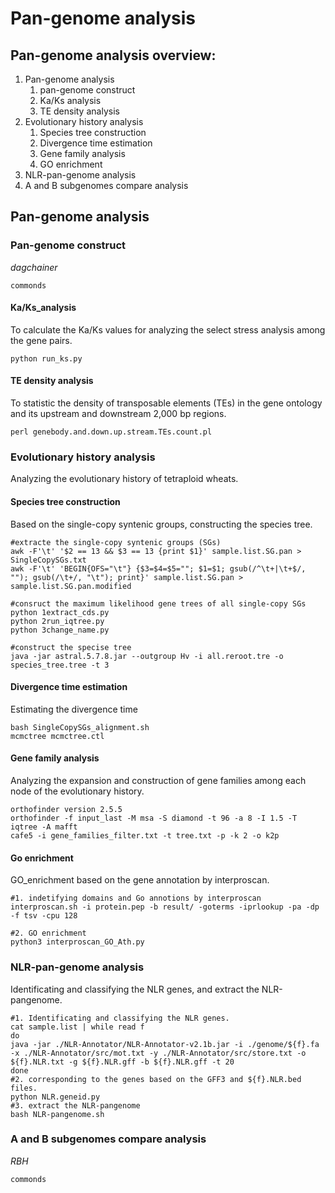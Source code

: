 # Pan-genome analysis

## Pan-genome analysis overview:

1. Pan-genome analysis
   1. pan-genome construct
   2. Ka/Ks analysis
   3. TE density analysis
2. Evolutionary history analysis
   1. Species tree construction
   2. Divergence time estimation
   3. Gene family analysis
   4. GO enrichment
3. NLR-pan-genome analysis
4. A and B subgenomes compare analysis

## Pan-genome analysis

### Pan-genome construct

*dagchainer*

```text
commonds
```

#### Ka/Ks_analysis

To calculate the Ka/Ks values for analyzing the select stress analysis among the gene pairs.

```text
python run_ks.py
```

#### TE density analysis

To statistic the density of transposable elements (TEs) in the gene ontology and its upstream and downstream 2,000 bp regions.

```text
perl genebody.and.down.up.stream.TEs.count.pl
```

### Evolutionary history analysis

Analyzing the evolutionary history of tetraploid wheats. 

#### Species tree construction

Based on the single-copy syntenic groups, constructing the species tree. 

```text
#extracte the single-copy syntenic groups (SGs)
awk -F'\t' '$2 == 13 && $3 == 13 {print $1}' sample.list.SG.pan > SingleCopySGs.txt
awk -F'\t' 'BEGIN{OFS="\t"} {$3=$4=$5=""; $1=$1; gsub(/^\t+|\t+$/, ""); gsub(/\t+/, "\t"); print}' sample.list.SG.pan > sample.list.SG.pan.modified

#consruct the maximum likelihood gene trees of all single-copy SGs
python 1extract_cds.py 
python 2run_iqtree.py
python 3change_name.py

#construct the specise tree
java -jar astral.5.7.8.jar --outgroup Hv -i all.reroot.tre -o species_tree.tree -t 3
```

#### Divergence time estimation 

Estimating the divergence time

```text
bash SingleCopySGs_alignment.sh
mcmctree mcmctree.ctl
```

#### Gene family analysis

Analyzing the expansion and construction of gene families among each node of the evolutionary history.

```text
orthofinder version 2.5.5
orthofinder -f input_last -M msa -S diamond -t 96 -a 8 -I 1.5 -T iqtree -A mafft
cafe5 -i gene_families_filter.txt -t tree.txt -p -k 2 -o k2p
```

#### Go enrichment

GO_enrichment based on the gene annotation by interproscan.

```text
#1. indetifying domains and Go annotions by interproscan
interproscan.sh -i protein.pep -b result/ -goterms -iprlookup -pa -dp -f tsv -cpu 128

#2. GO enrichment
python3 interproscan_GO_Ath.py
```

### NLR-pan-genome analysis

Identificating and classifying the NLR genes, and extract the NLR-pangenome.

```text
#1. Identificating and classifying the NLR genes.
cat sample.list | while read f
do
java -jar ./NLR-Annotator/NLR-Annotator-v2.1b.jar -i ./genome/${f}.fa -x ./NLR-Annotator/src/mot.txt -y ./NLR-Annotator/src/store.txt -o ${f}.NLR.txt -g ${f}.NLR.gff -b ${f}.NLR.gff -t 20
done
#2. corresponding to the genes based on the GFF3 and ${f}.NLR.bed files.
python NLR.geneid.py
#3. extract the NLR-pangenome
bash NLR-pangenome.sh
```

### A and B subgenomes compare analysis

*RBH*

```text
commonds
```
